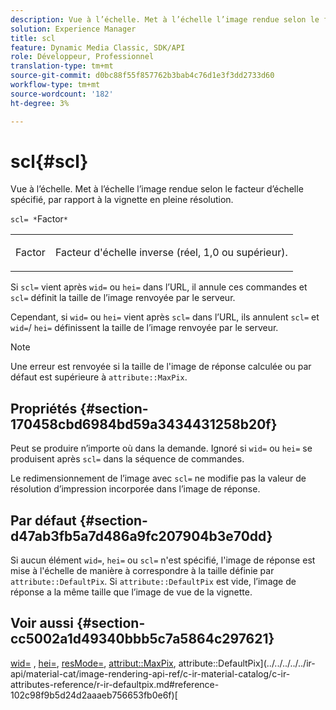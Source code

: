 ```yaml
---
description: Vue à l’échelle. Met à l’échelle l’image rendue selon le facteur d’échelle spécifié, par rapport à la vignette en pleine résolution.
solution: Experience Manager
title: scl
feature: Dynamic Media Classic, SDK/API
role: Développeur, Professionnel
translation-type: tm+mt
source-git-commit: d0bc88f55f857762b3bab4c76d1e3f3dd2733d60
workflow-type: tm+mt
source-wordcount: '182'
ht-degree: 3%

---
```



# scl{#scl}

Vue à l’échelle. Met à l’échelle l’image rendue selon le facteur d’échelle spécifié, par rapport à la vignette en pleine résolution.

`scl= *`Factor`*`

<table id="simpletable_EFE352FA8EF14197B6934783A2883451"> 
 <tr class="strow"> 
  <td class="stentry"> <p><span class="codeph"> <span class="varname"> Factor</span> </span> </p></td> 
  <td class="stentry"> <p>Facteur d'échelle inverse (réel, 1,0 ou supérieur). </p></td> 
 </tr> 
</table>

Si `scl=` vient après `wid=` ou `hei=` dans l’URL, il annule ces commandes et `scl=` définit la taille de l’image renvoyée par le serveur.

Cependant, si `wid=` ou `hei=` vient après `scl=` dans l’URL, ils annulent `scl=` et `wid=`/ `hei=` définissent la taille de l’image renvoyée par le serveur.

>[!NOTE]
>
>Une erreur est renvoyée si la taille de l&#39;image de réponse calculée ou par défaut est supérieure à `attribute::MaxPix`.

## Propriétés {#section-170458cbd6984bd59a3434431258b20f}

Peut se produire n’importe où dans la demande. Ignoré si `wid=` ou `hei=` se produisent après `scl=` dans la séquence de commandes.

Le redimensionnement de l’image avec `scl=` ne modifie pas la valeur de résolution d’impression incorporée dans l’image de réponse.

## Par défaut {#section-d47ab3fb5a7d486a9fc207904b3e70dd}

Si aucun élément `wid=`, `hei=` ou `scl=` n&#39;est spécifié, l&#39;image de réponse est mise à l&#39;échelle de manière à correspondre à la taille définie par `attribute::DefaultPix`. Si `attribute::DefaultPix` est vide, l’image de réponse a la même taille que l’image de vue de la vignette.

## Voir aussi {#section-cc5002a1d49340bbb5c7a5864c297621}

[wid=](../../../../../ir-api/http-protocol/image-rendering-api-ref/c-ir-http-protocol-ref/c-ir-http-protocol-command-reference/r-ir-wid.md#reference-b7e691b0624941168c94b2749ae233ec) ,  [hei=](../../../../../ir-api/http-protocol/image-rendering-api-ref/c-ir-http-protocol-ref/c-ir-http-protocol-command-reference/r-ir-hei.md#reference-1c08f60365a94417a39867c09cac5478),  [resMode=](../../../../../ir-api/http-protocol/image-rendering-api-ref/c-ir-http-protocol-ref/c-ir-http-protocol-command-reference/r-ir-http-resmode.md#reference-851a5b636f8948cfb11456c9b7dab0d3),  [attribut::MaxPix](../../../../../ir-api/material-cat/image-rendering-api-ref/c-ir-material-catalog/c-ir-attributes-reference/r-ir-maxpix.md#reference-569f186bbc2840a6bd3cffa8ff3e7657), attribute::DefaultPix](../../../../../ir-api/material-cat/image-rendering-api-ref/c-ir-material-catalog/c-ir-attributes-reference/r-ir-defaultpix.md#reference-102c98f9b5d24d2aaaeb756653fb0e6f)[
